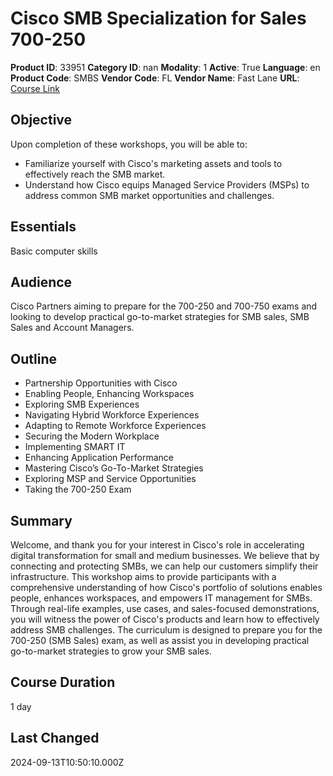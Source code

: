 # Cisco SMB Specialization for Sales 700-250

**Product ID**: 33951
**Category ID**: nan
**Modality**: 1
**Active**: True
**Language**: en
**Product Code**: SMBS
**Vendor Code**: FL
**Vendor Name**: Fast Lane
**URL**: [Course Link](https://www.fastlaneus.com/course/training-smbs)

## Objective
Upon completion of these workshops, you will be able to:  


- Familiarize yourself with Cisco's marketing assets and tools to effectively reach the SMB market.
- Understand how Cisco equips Managed Service Providers (MSPs) to address common SMB market opportunities and challenges.

## Essentials
Basic computer skills

## Audience
Cisco Partners aiming to prepare for the 700-250 and 700-750 exams and looking to develop practical go-to-market strategies for SMB sales, SMB Sales and Account Managers.

## Outline
- Partnership Opportunities with Cisco
- Enabling People, Enhancing Workspaces
- Exploring SMB Experiences
- Navigating Hybrid Workforce Experiences
- Adapting to Remote Workforce Experiences
- Securing the Modern Workplace
- Implementing SMART IT
- Enhancing Application Performance
- Mastering Cisco’s Go-To-Market Strategies
- Exploring MSP and Service Opportunities
- Taking the 700-250 Exam

## Summary
Welcome, and thank you for your interest in Cisco's role in accelerating digital transformation for small and medium businesses. We believe that by connecting and protecting SMBs, we can help our customers simplify their infrastructure. This workshop aims to provide participants with a comprehensive understanding of how Cisco's portfolio of solutions enables people, enhances workspaces, and empowers IT management for SMBs. Through real-life examples, use cases, and sales-focused demonstrations, you will witness the power of Cisco's products and learn how to effectively address SMB challenges. The curriculum is designed to prepare you for the 700-250 (SMB Sales) exam, as well as assist you in developing practical go-to-market strategies to grow your SMB sales.

## Course Duration
1 day

## Last Changed
2024-09-13T10:50:10.000Z

